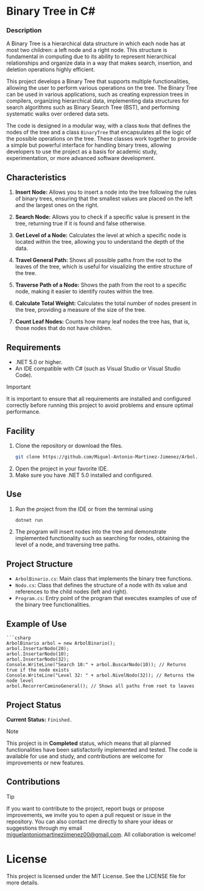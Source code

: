 # Binary Tree in C#

### Description

A Binary Tree is a hierarchical data structure in which each node has at most two children: a left node and a right node. This structure is fundamental in computing due to its ability to represent hierarchical relationships and organize data in a way that makes search, insertion, and deletion operations highly efficient. 

This project develops a Binary Tree that supports multiple functionalities, allowing the user to perform various operations on the tree. The Binary Tree can be used in various applications, such as creating expression trees in compilers, organizing hierarchical data, implementing data structures for search algorithms such as Binary Search Tree (BST), and performing systematic walks over ordered data sets.

The code is designed in a modular way, with a class `Node` that defines the nodes of the tree and a class `BinaryTree` that encapsulates all the logic of the possible operations on the tree. These classes work together to provide a simple but powerful interface for handling binary trees, allowing developers to use the project as a basis for academic study, experimentation, or more advanced software development.

## Characteristics
1. **Insert Node:** Allows you to insert a node into the tree following the rules of binary trees, ensuring that the smallest values ​​are placed on the left and the largest ones on the right.
   
2. **Search Node:** Allows you to check if a specific value is present in the tree, returning true if it is found and false otherwise.
   
3. **Get Level of a Node:** Calculates the level at which a specific node is located within the tree, allowing you to understand the depth of the data.

4. **Travel General Path:** Shows all possible paths from the root to the leaves of the tree, which is useful for visualizing the entire structure of the tree.

5. **Traverse Path of a Node:** Shows the path from the root to a specific node, making it easier to identify routes within the tree.

6. **Calculate Total Weight:** Calculates the total number of nodes present in the tree, providing a measure of the size of the tree.

7. **Count Leaf Nodes:** Counts how many leaf nodes the tree has, that is, those nodes that do not have children.


## Requirements
- .NET 5.0 or higher.
- An IDE compatible with C# (such as Visual Studio or Visual Studio Code).
> [!Important]
> It is important to ensure that all requirements are installed and configured correctly before running this project to avoid problems and ensure optimal performance.

## Facility
1. Clone the repository or download the files.
   ```bash
   git clone https://github.com/Miguel-Antonio-Martinez-Jimenez/Arbol.Binario
2. Open the project in your favorite IDE.
3. Make sure you have .NET 5.0 installed and configured.

## Use
1. Run the project from the IDE or from the terminal using
   ```bash
   dotnet run
2. The program will insert nodes into the tree and demonstrate implemented functionality such as searching for nodes, obtaining the level of a node, and traversing tree paths.

## Project Structure
- `ArbolBinario.cs`: Main class that implements the binary tree functions.
- `Nodo.cs`: Class that defines the structure of a node with its value and references to the child nodes (left and right).
- `Program.cs`: Entry point of the program that executes examples of use of the binary tree functionalities.

## Example of Use
    ```csharp
    ArbolBinario arbol = new ArbolBinario();
    arbol.InsertarNodo(20);
    arbol.InsertarNodo(10);
    arbol.InsertarNodo(32);
    Console.WriteLine("Search 10:" + arbol.BuscarNodo(10)); // Returns true if the node exists
    Console.WriteLine("Level 32: " + arbol.NivelNodo(32)); // Returns the node level
    arbol.RecorrerCaminoGeneral(); // Shows all paths from root to leaves

## Project Status
**Current Status:** `Finished.`
> [!Note]
> This project is in **Completed** status, which means that all planned functionalities have been satisfactorily implemented and tested. The code is available for use and study, and contributions are welcome for improvements or new features.
<!--### Possible Project States
- **Beginnings:** The project is in its initial stages of planning and development. Requirements are just being defined and basic implementation is beginning.
- **In Development:** The project is in the full development phase, with features being added and testing in progress. It may contain errors or be subject to important changes.
- **Finished:** The project has achieved its initial objectives, with all functionalities implemented and tested. May receive maintenance or minor improvements.
- **Maintenance:** The project is complete, but is still receiving minor updates, bug fixes, or documentation and performance improvements.
- **Abandoned:** Development has been stopped and no future updates or maintenance are planned. -->

## Contributions
> [!Tip]
> If you want to contribute to the project, report bugs or propose improvements, we invite you to open a pull request or issue in the repository. You can also contact me directly to share your ideas or suggestions through my email miguelantoniomartinezjimenez00@gmail.com. All collaboration is welcome!

# License
This project is licensed under the MIT License. See the LICENSE file for more details.